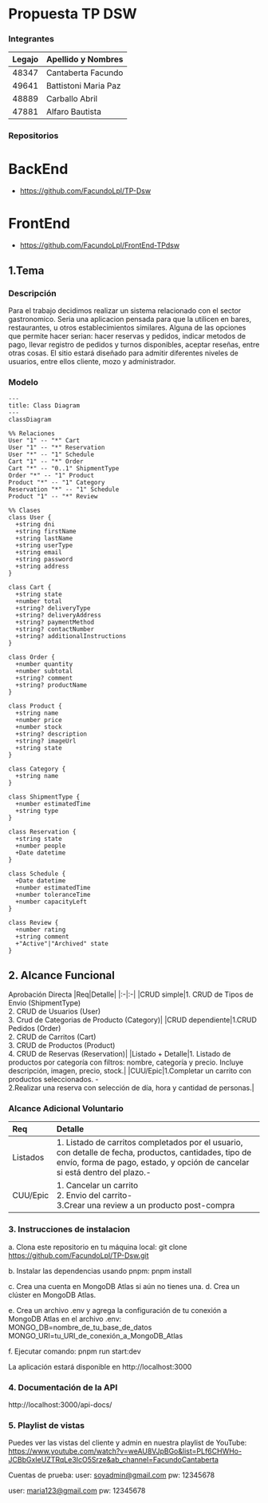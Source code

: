 # Propuesta TP DSW

### Integrantes

| Legajo | Apellido y Nombres   |
| :----- | :------------------- |
| 48347  | Cantaberta Facundo   |
| 49641  | Battistoni Maria Paz |
| 48889  | Carballo Abril       |
| 47881  | Alfaro Bautista      |

### Repositorios

# BackEnd

- https://github.com/FacundoLpl/TP-Dsw

# FrontEnd

- https://github.com/FacundoLpl/FrontEnd-TPdsw

## 1.Tema

### Descripción

Para el trabajo decidimos realizar un sistema relacionado con el sector gastronomico. Seria una aplicacion pensada para que la utilicen en bares, restaurantes, u otros establecimientos similares. Alguna de las opciones que permite hacer serian: hacer reservas y pedidos, indicar metodos de pago, llevar registro de pedidos y turnos disponibles, aceptar reseñas, entre otras cosas.
El sitio estará diseñado para admitir diferentes niveles de usuarios, entre ellos cliente, mozo y administrador.

### Modelo

```mermaid
---
title: Class Diagram
---
classDiagram

%% Relaciones
User "1" -- "*" Cart
User "1" -- "*" Reservation
User "*" -- "1" Schedule
Cart "1" -- "*" Order
Cart "*" -- "0..1" ShipmentType
Order "*" -- "1" Product
Product "*" -- "1" Category
Reservation "*" -- "1" Schedule
Product "1" -- "*" Review

%% Clases
class User {
  +string dni
  +string firstName
  +string lastName
  +string userType
  +string email
  +string password
  +string address
}

class Cart {
  +string state
  +number total
  +string? deliveryType
  +string? deliveryAddress
  +string? paymentMethod
  +string? contactNumber
  +string? additionalInstructions
}

class Order {
  +number quantity
  +number subtotal
  +string? comment
  +string? productName
}

class Product {
  +string name
  +number price
  +number stock
  +string? description
  +string? imageUrl
  +string state
}

class Category {
  +string name
}

class ShipmentType {
  +number estimatedTime
  +string type
}

class Reservation {
  +string state
  +number people
  +Date datetime
}

class Schedule {
  +Date datetime
  +number estimatedTime
  +number toleranceTime
  +number capacityLeft
}

class Review {
  +number rating
  +string comment
  +"Active"|"Archived" state
}

```

## 2. Alcance Funcional

Aprobación Directa
|Req|Detalle|
|:-|:-|
|CRUD simple|1. CRUD de Tipos de Envio (ShipmentType)<br>2. CRUD de Usuarios (User)<br>3. Crud de Categorias de Producto (Category)|
|CRUD dependiente|1.CRUD Pedidos (Order)<br>2. CRUD de Carritos (Cart)<br>3. CRUD de Productos (Product)<br>4. CRUD de Reservas (Reservation)|
|Listado + Detalle|1. Listado de productos por categoría con filtros: nombre, categoría y precio. Incluye descripción, imagen, precio, stock.|
|CUU/Epic|1.Completar un carrito con productos seleccionados. -<br>2.Realizar una reserva con selección de día, hora y cantidad de personas.|

### Alcance Adicional Voluntario


| Req      | Detalle       |
| :------- | :------------ |
| Listados | 1. Listado de carritos completados por el usuario, con detalle de fecha, productos, cantidades, tipo de envío, forma de pago, estado, y opción de   cancelar si está dentro del plazo.- |
| CUU/Epic | 1. Cancelar un carrito<br>2. Envio del carrito-<br>3.Crear una review a un producto post-compra |

### 3. Instrucciones de instalacion
a. Clona este repositorio en tu máquina local:
git clone https://github.com/FacundoLpl/TP-Dsw.git

b. Instalar las dependencias usando pnpm:
pnpm install

c. Crea una cuenta en MongoDB Atlas si aún no tienes una.
d. Crea un clúster en MongoDB Atlas.

e. Crea un archivo .env y agrega la configuración de tu conexión a MongoDB Atlas en el archivo .env:
MONGO_DB=nombre_de_tu_base_de_datos
MONGO_URI=tu_URI_de_conexión_a_MongoDB_Atlas

f. Ejecutar comando:
pnpm run start:dev

La aplicación estará disponible en http://localhost:3000

### 4. Documentación de la API
http://localhost:3000/api-docs/

### 5. Playlist de vistas 
Puedes ver las vistas del cliente y admin en nuestra playlist de YouTube:
https://www.youtube.com/watch?v=weAU8VJpBGo&list=PLf6CHWHo-JCBbGxIeUZTRqLe3IcO5Srze&ab_channel=FacundoCantaberta

Cuentas de prueba: 
user: soyadmin@gmail.com
pw: 12345678

user: maria123@gmail.com
pw: 12345678
